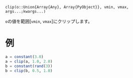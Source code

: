 ```
clip(o::Union{Array{Any}, Array{PyObject}}, vmin, vmax, args...;kwargs...)
```

`o`の値を範囲[`vmin`, `vmax`]にクリップします。

# 例

```julia
a = constant(3.0)
a = clip(a, 1.0, 2.0)
b = constant(rand(3))
b = clip(b, 0.5, 1.0)
```
